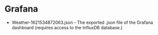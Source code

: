 # Grafana
* Weather-1621534872063.json - The exported .json file of the Grafana dashboard (requires access to the InfluxDB database.)